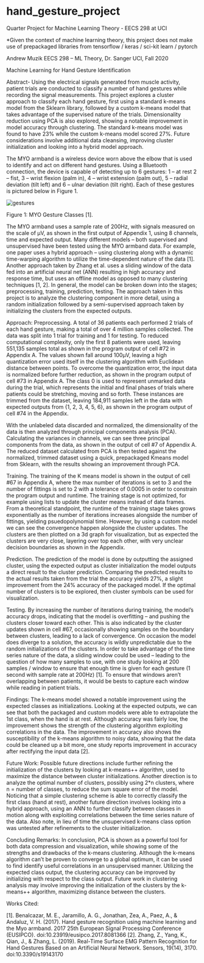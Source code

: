 # hand_gesture_project
Quarter Project for Machine Learning Theory - EECS 298 at UCI

*Given the context of machine learning theory, this project does not make use of prepackaged libraries from tensorflow / keras / sci-kit learn / pytorch

Andrew Muzik
EECS 298 – ML Theory, Dr. Sanger
UCI, Fall 2020

Machine Learning for Hand Gesture Identification

Abstract- Using the electrical signals generated from muscle activity, patient trials are conducted to classify a number of
hand gestures while recording the signal measurements. This project explores a cluster approach to classify each hand
gesture, first using a standard k-means model from the Sklearn library, followed by a custom k-means model that takes
advantage of the supervised nature of the trials. Dimensionality reduction using PCA is also explored, showing a notable
improvement in model accuracy through clustering. The standard k-means model was found to have 23% while the
custom k-means model scored 27%. Future considerations involve additional data cleansing, improving cluster
initialization and looking into a hybrid model approach. 

The MYO armband is a wireless device worn above the elbow that is used to identify and act on different hand gestures.
Using a Bluetooth connection, the device is capable of detecting up to 6 gestures: 1 – at rest 2 – fist, 3 – wrist flexion
(palm in), 4 – wrist extension (palm out), 5 – radial deviation (tilt left) and 6 – ulnar deviation (tilt right). Each of these
gestures is pictured below in Figure 1.


![gestures](https://user-images.githubusercontent.com/22182524/109402992-49873480-790f-11eb-8bbf-811daf5535b1.JPG)

Figure 1: MYO Gesture Classes [1].

The MYO armband uses a sample rate of 200Hz, with signals measured on the scale of µV, as shown in the first output of
Appendix 1, using 8 channels, time and expected output. Many different models – both supervised and unsupervised
have been tested using the MYO armband data. For example, one paper uses a hybrid approach – using clustering along
with a dynamic time-warping algorithm to utilize the time-dependent nature of the data [1]. Another approach taken by
Zhang et al. uses a sliding window of the data fed into an artificial neural net (ANN) resulting in high accuracy and
response time, but uses an offline model as opposed to many clustering techniques [1, 2]. In general, the model can be
broken down into the stages; preprocessing, training, prediction, testing. The approach taken in this project is to analyze
the clustering component in more detail, using a random initialization followed by a semi-supervised approach taken by
initializing the clusters from the expected outputs. 

Approach:
Preprocessing. A total of 36 patients each performed 2 trials of each hand gesture, making a total of over 4 million
samples collected. The data was split into 1 trial for training and 1 for testing. To reduced computational complexity,
only the first 8 patients were used, leaving 551,135 samples total as shown in the program output of cell #72 in
Appendix A. The values shown fall around 100µV, leaving a high quantization error used itself in the clustering algorithm
with Euclidean distance between points. To overcome the quantization error, the input data is normalized before further
reduction, as shown in the program output of cell #73 in Appendix A. The class 0 is used to represent unmarked data
during the trial, which represents the initial and final phases of trials where patients could be stretching, moving and so
forth. These instances are trimmed from the dataset, leaving 184,911 samples left in the data with expected outputs
from {1, 2, 3, 4, 5, 6}, as shown in the program output of cell #74 in the Appendix.

With the unlabeled data discarded and normalized, the dimensionality of the data is then analyzed through principal
components analysis (PCA). Calculating the variances in channels, we can see three principal components from the data,
as shown in the output of cell #7 of Appendix A. The reduced dataset calculated from PCA is then tested against the
normalized, trimmed dataset using a quick, prepackaged Kmeans model from Sklearn, with the results showing an
improvement through PCA.

Training. The training of the K means model is shown in the output of cell #67 in Appendix A, where the max number of
iterations is set to 3 and the number of fittings is set to 2 with a tolerance of 0.0005 in order to constrain the program
output and runtime. The training stage is not optimized, for example using lists to update the cluster means instead of
data frames. From a theoretical standpoint, the runtime of the training stage takes grows exponentially as the number
of iterations increases alongside the number of fittings, yielding psuedopolynomial time. However, by using a custom
model we can see the convergence happen alongside the cluster updates. The clusters are then plotted on a 3d graph
for visualization, but as expected the clusters are very close, layering over top each other, with very unclear decision
boundaries as shown in the Appendix.

Prediction. The prediction of the model is done by outputting the assigned cluster, using the expected output as cluster
initialization the model outputs a direct result to the cluster prediction. Comparing the predicted results to the actual
results taken from the trial the accuracy yields 27%, a slight improvement from the 24% accuracy of the packaged
model. If the optimal number of clusters is to be explored, then cluster symbols can be used for visualization.

Testing. By increasing the number of iterations during training, the model’s accuracy drops, indicating that the model is
overfitting – and pushing the clusters closer toward each other. This is also indicated by the cluster updates shown in cell
#67, occasionally showing samples on the boundary between clusters, leading to a lack of convergence. On occasion the
model does diverge to a solution, the accuracy is wildly unpredictable due to the random initializations of the clusters. In
order to take advantage of the time series nature of the data, a sliding window could be used – leading to the question
of how many samples to use, with one study looking at 200 samples / window to ensure that enough time is given for
each gesture (1 second with sample rate at 200Hz) [1]. To ensure that windows aren’t overlapping between patients, it
would be bests to capture each window while reading in patient trials.

Findings: The k-means model showed a notable improvement using the expected classes as initializations. Looking at the
expected outputs, we can see that both the packaged and custom models were able to extrapolate the 1st class, when
the hand is at rest. Although accuracy was fairly low, the improvement shows the strength of the clustering algorithm
exploiting correlations in the data. The improvement in accuracy also shows the susceptibility of the k-means algorithm
to noisy data, showing that the data could be cleaned up a bit more, one study reports improvement in accuracy after
rectifying the input data [2].

Future Work: Possible future directions include further refining the initialization of the clusters by looking at k-means++
algorithm, used to maximize the distance between cluster initializations. Another direction is to analyze the optimal
number of clusters, possibly using 2*n clusters, where n = number of classes, to reduce the sum square error of the
model. Noticing that a simple clustering scheme is able to correctly classify the first class (hand at rest), another future
direction involves looking into a hybrid approach, using an ANN to further classify between classes in motion along with
exploiting correlations between the time series nature of the data. Also note, in lieu of time the unsupervised k-means
class option was untested after refinements to the cluster initialization.

Concluding Remarks:
In conclusion, PCA is shown as a powerful tool for both data compression and visualization, while showing some
of the strengths and drawbacks of the k-means clustering. Although the k-means algorithm can’t be proven to converge
to a global optimum, it can be used to find identify useful correlations in an unsupervised manner. Utilizing the expected
class output, the clustering accuracy can be improved by initializing with respect to the class output. Future work in
clustering analysis may involve improving the initialization of the clusters by the k-means++ algorithm, maximizing
distance between the clusters. 



Works Cited:

[1]. Benalcazar, M. E., Jaramillo, A. G., Jonathan, Zea, A., Paez, A., & Andaluz, V. H. (2017). Hand gesture
recognition using machine learning and the Myo armband. 2017 25th European Signal Processing
Conference (EUSIPCO). doi:10.23919/eusipco.2017.8081366
[2]. Zhang, Z., Yang, K., Qian, J., & Zhang, L. (2019). Real-Time Surface EMG Pattern Recognition for Hand
Gestures Based on an Artificial Neural Network. Sensors, 19(14), 3170. doi:10.3390/s19143170

